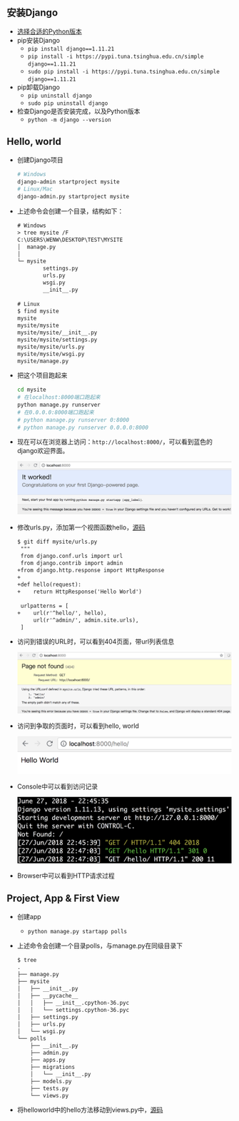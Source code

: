 ## 安装Django

- [选择合适的Python版本](https://www.djangoproject.com/download/)
- pip安装Django
	- `pip install django==1.11.21`
	- `pip install -i https://pypi.tuna.tsinghua.edu.cn/simple django==1.11.21`
	- `sudo pip install -i https://pypi.tuna.tsinghua.edu.cn/simple django==1.11.21`
- pip卸载Django
	- `pip uninstall django`
	- `sudo pip uninstall django`
- 检查Django是否安装完成，以及Python版本
	- `python -m django --version`

## Hello, world

- 创建Django项目

	```bash
	# Windows
	django-admin startproject mysite
	# Linux/Mac
	django-admin.py startproject mysite
	```

- 上述命令会创建一个目录，结构如下：

	```console	
	# Windows
	> tree mysite /F
	C:\USERS\WENW\DESKTOP\TEST\MYSITE
	│  manage.py
	│
	└─ mysite
		    settings.py
		    urls.py
	        wsgi.py
	        __init__.py
	
	# Linux
	$ find mysite
	mysite
	mysite/mysite
	mysite/mysite/__init__.py
	mysite/mysite/settings.py
	mysite/mysite/urls.py
	mysite/mysite/wsgi.py
	mysite/manage.py
	```

- 把这个项目跑起来

	```bash
	cd mysite
	# 在localhost:8000端口跑起来
	python manage.py runserver
	# 在0.0.0.0:8000端口跑起来
	# python manage.py runserver 0:8000
	# python manage.py runserver 0.0.0.0:8000
	```

- 现在可以在浏览器上访问：`http://localhost:8000/`，可以看到蓝色的django欢迎界面。

	![Django-Welcome.png](/images/a419720ca0ad4c2582a5b5ee48e53b02-Django-Welcome.png)

- 修改urls.py，添加第一个视图函数hello，[源码](01-Hello-World)

	```console
	$ git diff mysite/urls.py 
	 """
	 from django.conf.urls import url
	 from django.contrib import admin
	+from django.http.response import HttpResponse
 	+
	+def hello(request):
	+    return HttpResponse('Hello World')
		 
	 urlpatterns = [
	+    url(r'^hello/', hello),
		 url(r'^admin/', admin.site.urls),
	 ]
	```

- 访问到错误的URL时，可以看到404页面，带url列表信息

	![Django-URL-404.png](/images/a419720ca0ad4c2582a5b5ee48e53b02-Django-URL-404.png)

- 访问到争取的页面时，可以看到hello, world

	![Django-HelloWorld.png](/images/a419720ca0ad4c2582a5b5ee48e53b02-Django-HelloWorld.png)

- Console中可以看到访问记录

	![Django-Console.png](/images/a419720ca0ad4c2582a5b5ee48e53b02-Django-Console.png)

- Browser中可以看到HTTP请求过程

## Project, App & First View

- 创建app
	- `python manage.py startapp polls`
- 上述命令会创建一个目录polls，与manage.py在同级目录下

	```console	
	$ tree
	.
	├── manage.py
	├── mysite
	│   ├── __init__.py
	│   ├── __pycache__
	│   │   ├── __init__.cpython-36.pyc
	│   │   └── settings.cpython-36.pyc
	│   ├── settings.py
	│   ├── urls.py
	│   └── wsgi.py
	└── polls
		├── __init__.py
	    ├── admin.py
	    ├── apps.py
		├── migrations
	    │   └── __init__.py
	    ├── models.py
		├── tests.py
	    └── views.py	    
	```

- 将helloworld中的hello方法移动到views.py中，[源码](02-First-View)
